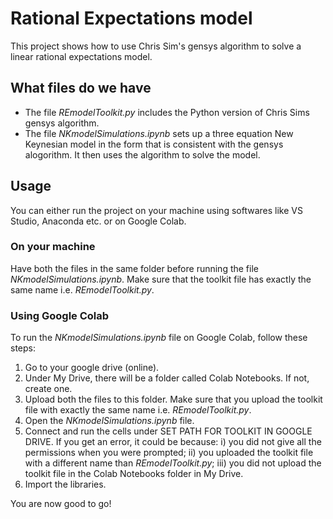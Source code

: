 # Rational Expectations model
This project shows how to use Chris Sim's gensys algorithm to solve a linear rational expectations model. 

## What files do we have

- The file $\textit{REmodelToolkit.py}$ includes the Python version of Chris Sims gensys algorithm.
- The file $\textit{NKmodelSimulations.ipynb}$ sets up a three equation New Keynesian model in the form that is consistent with the gensys alogorithm. It then uses the algorithm to solve the model.

## Usage
You can either run the project on your machine using softwares like VS Studio, Anaconda etc. or on Google Colab.

### On your machine
Have both the files in the same folder before running the file $\textit{NKmodelSimulations.ipynb}$. Make sure that the toolkit file has exactly the same name i.e. $\textit{REmodelToolkit.py}$.

### Using Google Colab
To run the $\textit{NKmodelSimulations.ipynb}$ file on Google Colab, follow these steps: 

1. Go to your google drive (online).
2. Under My Drive, there will be a folder called Colab Notebooks. If not, create one.
3. Upload both the files to this folder. Make sure that you upload the toolkit file with exactly the same name i.e. $\textit{REmodelToolkit.py}$.
4. Open the $\textit{NKmodelSimulations.ipynb}$ file.
5. Connect and run the cells under SET PATH FOR TOOLKIT IN GOOGLE DRIVE.
   If you get an error, it could be because: i) you did not give all the permissions when you were prompted; ii) you uploaded the toolkit file with a different name than $\textit{REmodelToolkit.py}$; iii) you did not upload the toolkit file in the Colab Notebooks folder in My Drive. 
7. Import the libraries.

You are now good to go!

